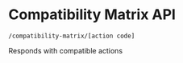 # Compatibility Matrix API

`/compatibility-matrix/[action code]`

Responds with compatible actions
